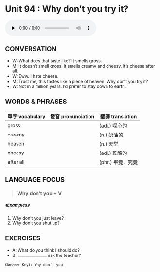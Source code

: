 # Unit 94 : Why don’t you try it?

<audio controls preload="none">
  <source src="https://channelplus.ner.gov.tw/api/audio/5ad2e63df95e3500064f435b">
</audio>

## CONVERSATION
* W: What does that taste like? It smells gross. 
* M: It doesn’t smell gross, it smells creamy and cheesy. It’s cheese after all. 
* W: Eww. I hate cheese. 
* M: Trust me, this tastes like a piece of heaven. Why don’t you try it? 
* W: Not in a million years. I’d prefer to stay down to earth.

## WORDS & PHRASES
單字 vocabulary|發音 pronunciation|翻譯 translation
---|---|---
gross||(adj.) 噁心的
creamy||(n.) 奶油的
heaven||(n.) 天堂
cheesy||(adj.) 乾酪的
after all||(phr.) 畢竟，究竟

## LANGUAGE FOCUS 
> <h3>Why don’t you + V</h3>

##### 《Examples》
1. Why don’t you just leave?
2. Why don’t you shut up?

## EXERCISES 
* A: What do you think I should do?
* B: _______________ ask the teacher?

`《Answer Key》: Why don’t you`